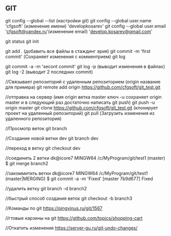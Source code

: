 ## GIT

git config --global --list (настройки git)
git config --global user.name 'cfgsoft' (изменение имени) 'developkosarev'
git config --global user.email 'cfgsoft@yandex.ru'(изменение email) 'develop.kosarev@gmail.com'

git status
git init

git add . (добавить все файлы в стаждинг эрия)
git commit -m 'first commit' (Сохраняет изменения с комментрием)
git log

git commit -a -m 'secont commit'
git log -p (выводит изменения в файлах)
git log -2 (выводит 2 последних commit)


//Связывает репозиторий с удаленным репозиторием (origin название для примера)
git remote add origin https://github.com/cfgsoft/git_test.git

//отправка на сервер (имя origin  ветка master ключ -u сохраняет origin master и в 
следующий раз достаточно написать git push)
git push -u origin master 
git clone https://github.com/cfgsoft/git_test.git  (клонирует проект на удаленный репозиторий)
git pull (Загрузить изменения из удаленного репозитория)


//Просмотр веток
git branch

//Создание новой ветки dev
git branch dev

//переход в ветку
git checkout dev

//соединить 2 ветки
dk@icore7 MINGW64 /c/MyProgram/git/test1 (master)
$ git merge branch2

//закоммитить ветки
dk@icore7 MINGW64 /c/MyProgram/git/test1 (master|MERGING)
$ git commit -a -m 'Fixed'
[master 7b9d677] Fixed

//удалить ветку
git branch -d branch2


//быстрый способ создания веток
git checkout -b branch3

//Команды по git
https://pingvinus.ru/git/1567


//гтовые карзины на git
https://github.com/topics/shopping-cart


//Откатить изменения
https://server-gu.ru/git-undo-changes/
